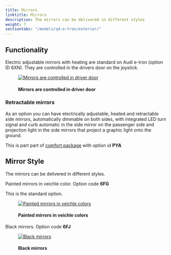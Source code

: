 ```yaml
---
title: Mirrors
linktitle: Mirrors
description: The mirrors can be delivered in different styles
weight: 7
sectiontabs: "/models/q4-e-tron/exterior/"
---
```

<!-- markdownlint-disable MD033 -->
## Functionality

Electric adjustable mirrors with heating are standard on Audi e-tron (option ID 6XN). They are controlled in the drivers door on the joystick.

<figure>
    <a href="https://media.electrichasgoneaudi.net/multimedia/models/q4-e-tron/exterior/mirrors/control.jpg">
        <img src="https://media.electrichasgoneaudi.net/multimedia/models/q4-e-tron/exterior/mirrors/controls.jpg"
        class="img-fluid" alt="Mirrors are controlled in driver door" title="Mirrors are controlled in driver door">
    </a>
    <figcaption><h4>Mirrors are controlled in driver door</h4></figcaption>
</figure>

### Retractable mirrors

As an option you can have electrically adjustable, heated and retractable side mirrors, automatically dimmable on both sides, with integrated LED turn signal and curb automatic in the side mirror on the passenger side and projection light in  the side mirrors that project a graphic light onto the ground.

This is part part of [comfort package](/models/q4-e-tron/optionguide/list/#equipment-packages) with option id **PYA**

## Mirror Style

The mirrors can be delivered in different styles.

Painted mirrors in veichle color. Option code **6FG**

This is the standard option.

<figure>
    <a href="https://media.electrichasgoneaudi.net/multimedia/models/q4-e-tron/exterior/mirrors/paintedmirrors.jpg">
        <img src="https://media.electrichasgoneaudi.net/multimedia/models/q4-e-tron/exterior/mirrors/paintedmirrorss.jpg"
        class="img-fluid" alt="Painted mirrors in veichle colors" title="Painted mirrors in veichle colors">
    </a>
    <figcaption><h4>Painted mirrors in veichle colors</h4></figcaption>
</figure>

Black mirrors. Option code **6FJ**

<figure>
    <a href="https://media.electrichasgoneaudi.net/multimedia/models/q4-e-tron/exterior/mirrors/blackmirrors.jpg">
        <img src="https://media.electrichasgoneaudi.net/multimedia/models/q4-e-tron/exterior/mirrors/blackmirrorss.jpg"
        class="img-fluid" alt="Black mirrors" title="Black mirrors">
    </a>
    <figcaption><h4>Black mirrors</h4></figcaption>
</figure>
